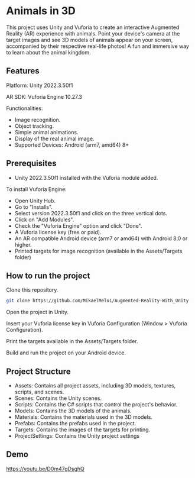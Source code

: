 
# Animals in 3D
This project uses Unity and Vuforia to create an interactive Augmented Reality (AR) experience with animals. Point your device's camera at the target images and see 3D models of animals appear on your screen, accompanied by their respective real-life photos! A fun and immersive way to learn about the animal kingdom.

## Features

Platform: Unity 2022.3.50f1

AR SDK: Vuforia Engine 10.27.3

Functionalities:
- Image recognition.
- Object tracking.
- Simple animal animations.
- Display of the real animal image.
- Supported Devices: Android (arm7, amd64) 8+


## Prerequisites

- Unity 2022.3.50f1 installed with the Vuforia module added.

To install Vuforia Engine:
- Open Unity Hub.
- Go to "Installs".
- Select version 2022.3.50f1 and click on the three vertical dots.
- Click on "Add Modules".
- Check the "Vuforia Engine" option and click "Done".
- A Vuforia license key (free or paid).
- An AR compatible Android device (arm7 or amd64) with Android 8.0 or higher.
- Printed targets for image recognition (available in the Assets/Targets folder)
## How to run the project



Clone this repository.


```bash
git clone https://github.com/MikaelMelo1/Augmented-Reality-With_Unity
```

Open the project in Unity.

Insert your Vuforia license key in Vuforia Configuration (Window > Vuforia Configuration).

Print the targets available in the Assets/Targets folder.

Build and run the project on your Android device.



## Project Structure

- Assets: Contains all project assets, including 3D models, textures, scripts, and scenes.
- Scenes: Contains the Unity scenes.
- Scripts: Contains the C# scripts that control the project's behavior.
- Models: Contains the 3D models of the animals.
- Materials: Contains the materials used in the 3D models.
- Prefabs: Contains the prefabs used in the project.
- Targets: Contains the images of the targets for printing.
- ProjectSettings: Contains the Unity project settings
## Demo

https://youtu.be/D0m47gDsghQ